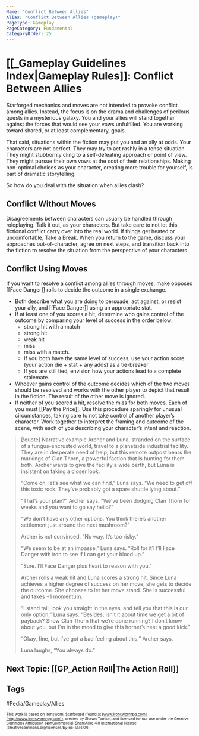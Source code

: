```yaml
---
Name: "Conflict Between Allies"
Alias: "Conflict Between Allies (gameplay)"
PageType: Gameplay
PageCategory: Fundamental
CategoryOrder: 25
---
```

# [[_Gameplay Guidelines Index|Gameplay Rules]]: Conflict Between Allies
Starforged mechanics and moves are not intended to provoke conflict among allies. Instead, the focus is on the drama and challenges of perilous quests in a mysterious galaxy. You and your allies will stand together against the forces that would see your vows unfulfilled. You are working toward shared, or at least complementary, goals.

That said, situations within the fiction may put you and an ally at odds. Your characters are not perfect. They may try to act rashly in a tense situation. They might stubbornly cling to a self-defeating approach or point of view. They might pursue their own vows at the cost of their relationships. Making non-optimal choices as your character, creating more trouble for yourself, is part of dramatic storytelling. 

So how do you deal with the situation when allies clash?

## Conflict Without Moves
Disagreements between characters can usually be handled through roleplaying. Talk it out, as your characters. But take care to not let this fictional conflict carry over into the real world. If things get heated or uncomfortable, Take a Break. When you return to the game, discuss your approaches out-of-character, agree on next steps, and transition back into the fiction to resolve the situation from the perspective of your characters.

## Conflict Using Moves
If you want to resolve a conflict among allies through moves, make opposed [[Face Danger]] rolls to decide the outcome in a single exchange. 
- Both describe what you are doing to persuade, act against, or resist your ally, and [[Face Danger]] using an appropriate stat. 
- If at least one of you scores a hit, determine who gains control of the outcome by comparing your level of success in the order below:
	- strong hit with a match
	- strong hit
	- weak hit 
	- miss
	- miss with a match. 
	- If you both have the same level of success, use your action score (your action die + stat + any adds) as a tie-breaker.
	- If you are still tied, envision how your actions lead to a complete stalemate. 
- Whoever gains control of the outcome decides which of the two moves should be resolved and works with the other player to depict that result in the fiction. The result of the other move is ignored. 
- If neither of you scored a hit, resolve the miss for both moves. Each of you must [[Pay the Price]]. Use this procedure sparingly for unusual circumstances, taking care to not take control of another player’s character. Work together to interpret the framing and outcome of the scene, with each of you describing your character’s intent and reaction.

> [!quote] Narrative example
> Archer and Luna, stranded on the surface of a fungus-encrusted world, travel to a planetside industrial facility. They are in desperate need of help, but this remote outpost bears the markings of Clan Thorn, a powerful faction that is hunting for them both. Archer wants to give the facility a wide berth, but Luna is insistent on taking a closer look.
> 
> “Come on, let’s see what we can find,” Luna says. “We need to get off this toxic rock. They’ve probably got a spare shuttle lying about.” 
> 
> “That’s your plan?” Archer says. “We’ve been dodging Clan Thorn for weeks and you want to go say hello?”
> 
> “We don’t have any other options. You think there’s another settlement just around the next mushroom?”
> 
> Archer is not convinced. “No way. It’s too risky.” 
> 
> “We seem to be at an impasse,” Luna says. “Roll for it? I’ll Face Danger with iron to see if I can get your blood up.” 
> 
> “Sure. I’ll Face Danger plus heart to reason with you.”
> 
> Archer rolls a weak hit and Luna scores a strong hit. Since Luna achieves a higher degree of success on her move, she gets to decide the outcome. She chooses to let her move stand. She is successful and takes +1 momentum.
> 
> “I stand tall, look you straight in the eyes, and tell you that this is our only option,” Luna says. “Besides, isn’t it about time we get a bit of payback? Show Clan Thorn that we’re done running? I don’t know about you, but I’m in the mood to give this hornet’s nest a good kick.”
> 
> “Okay, fine, but I’ve got a bad feeling about this,” Archer says.
> 
> Luna laughs, “You always do.”

## Next Topic: [[GP_Action Roll|The Action Roll]]

## Tags
#Pedia/Gameplay/Allies 

<font size=-2>This work is based on Ironsworn: Starforged (found at [www.ironswornrpg.com](http://www.ironswornrpg.com)), created by Shawn Tomkin, and licensed for our use under the Creative Commons Attribution-NonCommercial-ShareAlike 4.0 International license  (creativecommons.org/licenses/by-nc-sa/4.0/).</font>